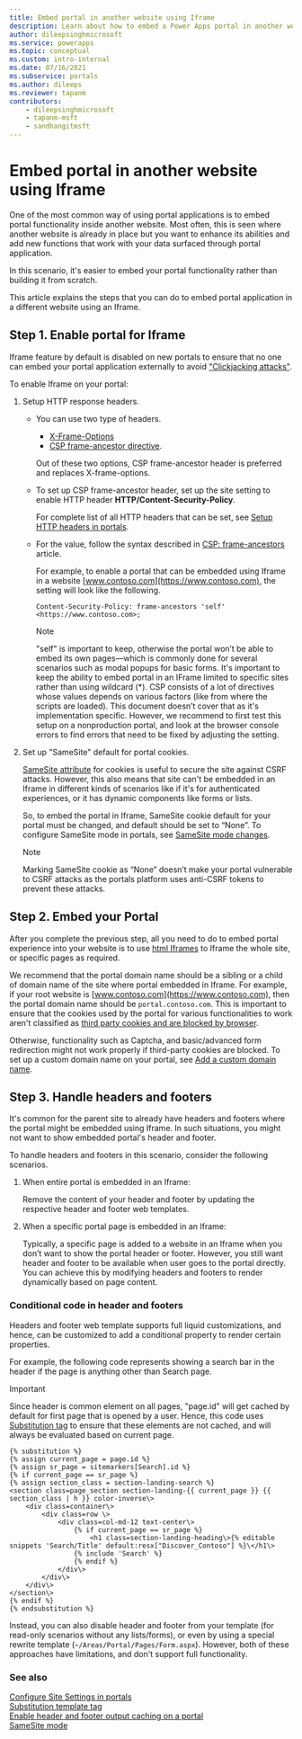 ```yaml
---
title: Embed portal in another website using Iframe
description: Learn about how to embed a Power Apps portal in another website.
author: dileepsinghmicrosoft
ms.service: powerapps
ms.topic: conceptual
ms.custom: intro-internal
ms.date: 07/16/2021
ms.subservice: portals
ms.author: dileeps
ms.reviewer: tapanm
contributors:
    - dileepsinghmicrosoft
    - tapanm-msft
    - sandhangitmsft
---
```


# Embed portal in another website using Iframe

One of the most common way of using portal applications is to embed portal functionality inside another website. Most often, this is seen where another website is already in place but you want to enhance its abilities and add new
functions that work with your data surfaced through portal application.

In this scenario, it's easier to embed your portal functionality rather than building it from scratch.

This article explains the steps that you can do to embed portal application in a different website using an Iframe.

## Step 1. Enable portal for Iframe

Iframe feature by default is disabled on new portals to ensure that no one can embed your portal application externally to avoid ["Clickjacking attacks"](https://owasp.org/www-community/attacks/Clickjacking).

To enable Iframe on your portal:

1. Setup HTTP response headers.

    - You can use two type of headers.
        - [X-Frame-Options](https://developer.mozilla.org/en-US/docs/Web/HTTP/Headers/X-Frame-Options)
        - [CSP frame-ancestor directive](https://developer.mozilla.org/en-US/docs/Web/HTTP/Headers/Content-Security-Policy/frame-ancestors).  

        Out of these two options, CSP frame-ancestor header is preferred and replaces X-frame-options.

    - To set up CSP frame-ancestor header, set up the site setting to enable HTTP header **HTTP/Content-Security-Policy**.

        For complete list of all HTTP headers that can be set, see [Setup HTTP headers in portals](configure/cors-support.md).

    - For the value, follow the syntax described in [CSP: frame-ancestors](https://developer.mozilla.org/en-US/docs/Web/HTTP/Headers/Content-Security-Policy/frame-ancestors) article.

        For example, to enable a portal that can be embedded using Iframe in a website [www.contoso.com](https://www.contoso.com), the setting will look like the following.

        `Content-Security-Policy: frame-ancestors 'self' <https://www.contoso.com>;`

        > [!NOTE]
        > "self" is important to keep, otherwise the portal won’t be able to  embed its own pages&mdash;which is commonly done for several scenarios such as modal popups for basic forms.
        > It's important to keep the ability to embed portal in an IFrame limited to specific sites rather than using wildcard (\*).
        > CSP consists of a lot of directives whose values depends on various factors (like from where the scripts are loaded). This document doesn’t cover that as it's implementation specific. However, we recommend to first test this setup on a nonproduction portal, and look at the browser console errors to find errors that need to be fixed by adjusting the setting.

1. Set up "SameSite" default for portal cookies.

    [SameSite attribute](https://developer.mozilla.org/en-US/docs/Web/HTTP/Headers/Set-Cookie/SameSite) for cookies is useful to secure the site against CSRF attacks. However, this also means that site can't be embedded in an Iframe in different kinds of scenarios like if it's for authenticated experiences, or it has dynamic components like forms or lists.

    So, to embed the portal in Iframe, SameSite cookie default for your portal must be changed, and default should be set to “None”. To configure SameSite mode in portals, see [SameSite mode changes](important-changes-deprecations.md#samesite-mode-changes).

    > [!NOTE]
    > Marking SameSite cookie as “None” doesn’t make your portal vulnerable to CSRF attacks as the portals platform uses anti-CSRF tokens to prevent these attacks.

## Step 2. Embed your Portal

After you complete the previous step, all you need to do to embed portal experience into your website is to use [html Iframes](https://www.w3schools.com/html/html_iframe.asp) to Iframe the whole site, or specific pages as required.  
  
We recommend that the portal domain name should be a sibling or a child of domain name of the site where portal embedded in Iframe. For example, if your root website is [www.contoso.com](https://www.contoso.com), then the portal domain name should be `portal.contoso.com`.  This is important to ensure that the cookies used by the portal for various functionalities to work aren't classified as [third party cookies and are blocked by browser](https://blog.chromium.org/2020/01/building-more-private-web-path-towards.html).

Otherwise, functionality such as Captcha, and basic/advanced form redirection might not work properly if third-party cookies are blocked. To set up a custom domain name on your portal, see [Add a custom domain name](admin/add-custom-domain.md).

## Step 3. Handle headers and footers

It's common for the parent site to already have headers and footers where the portal might be embedded using Iframe. In such situations, you might not want to show embedded portal's header and footer.

To handle headers and footers in this scenario, consider the following scenarios.

1. When entire portal is embedded in an Iframe:

    Remove the content of your header and footer by updating the respective header and footer web templates.

1. When a specific portal page is embedded in an Iframe:

    Typically, a specific page is added to a website in an Iframe when you don’t want to show the portal header or footer. However, you still want header and footer to be available when user goes to the portal directly. You can achieve this by modifying headers and footers to render dynamically based on page content.

### Conditional code in header and footers

Headers and footer web template supports full liquid customizations, and hence, can be customized to add a conditional property to render certain properties.

For example, the following code represents showing a search bar in the header if the page is anything other than Search page.

> [!IMPORTANT]
> Since header is common element on all pages, "page.id" will get cached by default for first page that is opened by a user. Hence, this code uses [Substitution tag](liquid/template-tags.md#substitution) to ensure that these elements are not cached, and will always be evaluated based on current page.

```
{% substitution %}
{% assign current_page = page.id %}
{% assign sr_page = sitemarkers[Search].id %}
{% if current_page == sr_page %}
{% assign section_class = section-landing-search %}
<section class=page_section section-landing-{{ current_page }} {{ section_class | h }} color-inverse\>
    <div class=container\>
        <div class=row \>
            <div class=col-md-12 text-center\>
                {% if current_page == sr_page %}
                    <h1 class=section-landing-heading\>{% editable snippets 'Search/Title' default:resx["Discover_Contoso"] %}\</h1\>
                {% include 'Search' %}
                {% endif %}
            </div\>
        </div\>
    </div\>
</section\>
{% endif %}
{% endsubstitution %}
```

Instead, you can also disable header and footer from your template (for read-only scenarios without any lists/forms), or even by using a special rewrite template (`~/Areas/Portal/Pages/Form.aspx`). However, both of these
approaches have limitations, and don't support full functionality.

### See also

[Configure Site Settings in portals](configure/configure-site-settings.md) <br>
[Substitution template tag](liquid/template-tags.md#substitution) <br>
[Enable header and footer output caching on a portal](configure/enable-header-footer-output-caching.md) <br>
[SameSite mode](important-changes-deprecations.md#samesite-mode-changes)
